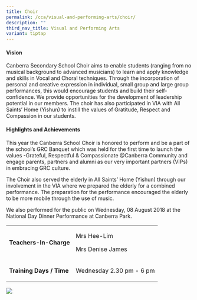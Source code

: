 ```yaml
---
title: Choir
permalink: /cca/visual-and-performing-arts/choir/
description: ""
third_nav_title: Visual and Performing Arts
variant: tiptap
---
```

<h4><strong>Vision</strong></h4>
<p>Canberra Secondary School Choir aims to enable students (ranging from no musical background to advanced musicians) to learn and apply knowledge and skills in Vocal and Choral techniques. Through the incorporation of personal and creative expression in individual, small group and large group performances, this would encourage students and build their self-confidence. We provide opportunities for the development of leadership potential in our members. The choir has also participated in VIA with All Saints’ Home (Yishun) to instill the values of Gratitude, Respect and Compassion in our students.</p>
<h4><strong>Highlights and Achievements</strong></h4>
<p>This year the Canberra School Choir is honored to perform and be a part of the school’s GRC Banquet which was held for the first time to launch the values -Grateful, Respectful &amp; Compassionate @Canberra Community and engage parents, partners and alumni as our very&nbsp;important partners (VIPs) in embracing GRC culture.</p>
<p>The Choir also served the elderly in All Saints’ Home (Yishun) through our involvement in the VIA where we prepared the elderly for a combined performance. The preparation for the performance&nbsp;encouraged the elderly to be more mobile through the use of music.</p>
<p>We also performed for the public on Wednesday, 08 August 2018 at the National Day Dinner Performance at Canberra Park.</p>
<div>
<table>
<tbody>
<tr>
<td>
<p><strong>Teachers-In-Charge</strong></p>
</td>
<td>
<p>Mrs Hee-Lim</p>
	<p>Mrs Denise James
</p></td>
</tr>
<tr>
<td>
<p><strong>Training Days / Time</strong></p>
</td>
<td>
<p>Wednesday 2.30 pm - 6 pm</p>
</td>
</tr>
</tbody>
</table>
</div>

![](/images/choir.png)